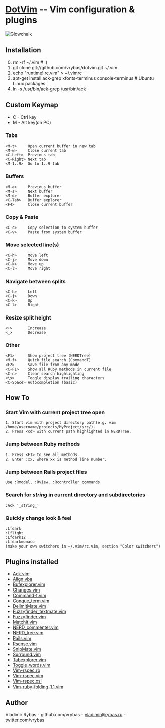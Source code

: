[DotVim](https://github.com/vrybas/dotvim) -- Vim configuration & plugins 
======================================================================

![Glowchalk](http://dl.dropbox.com/u/837984/vim/screenshots/glowchalk_terminus.png)

## Installation ##
   0. rm -rf ~/.vim # :)
   1. git clone git://github.com/vrybas/dotvim.git ~/.vim
   2. echo "runtime! rc.vim" > ~/.vimrc
   3. apt-get install ack-grep xfonts-terminus console-terminus # Ubuntu Linux packages
   4. ln -s /usr/bin/ack-grep /usr/bin/ack

## Custom Keymap ##
   * C - Ctrl key
   * M - Alt key(on PC)

### Tabs
    <M-t>     Open current buffer in new tab
    <M-w>     Close current tab
    <C-Left>  Previous tab
    <C-Right> Next tab
    <M-1..9>  Go to 1..9 tab

### Buffers
    <M-a>     Previous buffer
    <M-s>     Next buffer
    <M-d>     Buffer explorer
    <C-Tab>   Buffer explorer
    <F4>      Close current buffer

### Copy & Paste
    <C-c>     Copy selection to system buffer
    <C-v>     Paste from system buffer

### Move selected line(s)
    <C-h>     Move left    
    <C-j>     Move down    
    <C-k>     Move up    
    <C-l>     Move right    

### Navigate between splits
    <C-h>     Left    
    <C-j>     Down    
    <C-k>     Up    
    <C-l>     Right    

### Resize split height
    <+>       Increase
    <_>       Decrease

### Other
    <F1>      Show project tree (NERDTree)
    <M-f>     Quick file search (CommandT)
    <F2>      Save file from any mode
    <C-F1>    Show all Ruby methods in current file
    <C-n>     Clear search highlighting 
    <\s>      Toggle display trailing characters
    <C-Space> Autocompletion (basic)

## How To ##
### Start Vim with current project tree open
    1. Start vim with project directory path(e.g. vim /home/username/projects/MyProject/src/).
    2. Press <cd> with current path highlighted in NERDTree. 

### Jump between Ruby methods
    1. Press <F1> to see all methods.
    2. Enter :xx, where xx is method line number.

### Jump between Rails project files
    Use :Rmodel, :Rview, :Rcontroller commands 

### Search for _string_ in current directory and subdirectories
    :Ack '_string_'

### Quickly change look & feel
    :Lfdark
    :Lflight
    :Lfdark12
    :Lfdarkmonaco
    (make your own switchers in ~/.vim/rc.vim, section "Color switchers")

## Plugins installed ##
* [Ack.vim](http://www.google.com/cse?cx=partner-pub-3005259998294962:bvyni59kjr1&ie=ISO-8859-1&q=Ack.vim)
* [Align.vba](http://www.google.com/cse?cx=partner-pub-3005259998294962:bvyni59kjr1&ie=ISO-8859-1&q=Align.vba)
* [Bufexplorer.vim](http://www.google.com/cse?cx=partner-pub-3005259998294962:bvyni59kjr1&ie=ISO-8859-1&q=Bufexplorer.vim)
* [Changes.vim](http://www.google.com/cse?cx=partner-pub-3005259998294962:bvyni59kjr1&ie=ISO-8859-1&q=Changes.vim)
* [Command-t.vim](http://www.google.com/cse?cx=partner-pub-3005259998294962:bvyni59kjr1&ie=ISO-8859-1&q=Command-t)
* [Conque_term.vim](http://www.google.com/cse?cx=partner-pub-3005259998294962:bvyni59kjr1&ie=ISO-8859-1&q=Conque_term.vim)
* [DelimitMate.vim](http://www.google.com/cse?cx=partner-pub-3005259998294962:bvyni59kjr1&ie=ISO-8859-1&q=DelimitMate.vim)
* [Fuzzyfinder_textmate.vim](http://www.google.com/cse?cx=partner-pub-3005259998294962:bvyni59kjr1&ie=ISO-8859-1&q=Fuzzyfinder_textmate.vim)
* [Fuzzyfinder.vim](http://www.google.com/cse?cx=partner-pub-3005259998294962:bvyni59kjr1&ie=ISO-8859-1&q=Fuzzyfinder.vim)
* [Matchit.vim](http://www.google.com/cse?cx=partner-pub-3005259998294962:bvyni59kjr1&ie=ISO-8859-1&q=Matchit.vim)
* [NERD_commenter.vim](http://www.google.com/cse?cx=partner-pub-3005259998294962:bvyni59kjr1&ie=ISO-8859-1&q=NERD_commenter.vim)
* [NERD_tree.vim](http://www.google.com/cse?cx=partner-pub-3005259998294962:bvyni59kjr1&ie=ISO-8859-1&q=NERD_tree.vim)
* [Rails.vim](http://www.google.com/cse?cx=partner-pub-3005259998294962:bvyni59kjr1&ie=ISO-8859-1&q=Rails.vim)
* [Rsense.vim](http://www.google.com/cse?cx=partner-pub-3005259998294962:bvyni59kjr1&ie=ISO-8859-1&q=Rsense.vim)
* [SnipMate.vim](http://www.google.com/cse?cx=partner-pub-3005259998294962:bvyni59kjr1&ie=ISO-8859-1&q=SnipMate.vim)
* [Surround.vim](http://www.google.com/cse?cx=partner-pub-3005259998294962:bvyni59kjr1&ie=ISO-8859-1&q=Surround.vim)
* [Tabexplorer.vim](http://www.google.com/cse?cx=partner-pub-3005259998294962:bvyni59kjr1&ie=ISO-8859-1&q=Tabexplorer.vim)
* [Toggle_words.vim](http://www.google.com/cse?cx=partner-pub-3005259998294962:bvyni59kjr1&ie=ISO-8859-1&q=Toggle_words.vim)
* [Vim-rspec.rb](http://www.google.com/cse?cx=partner-pub-3005259998294962:bvyni59kjr1&ie=ISO-8859-1&q=Vim-rspec.rb)
* [Vim-rspec.vim](http://www.google.com/cse?cx=partner-pub-3005259998294962:bvyni59kjr1&ie=ISO-8859-1&q=Vim-rspec.vim)
* [Vim-rspec.xsl](http://www.google.com/cse?cx=partner-pub-3005259998294962:bvyni59kjr1&ie=ISO-8859-1&q=Vim-rspec.xsl)
* [Vim-ruby-folding-1.1.vim](http://www.google.com/cse?cx=partner-pub-3005259998294962:bvyni59kjr1&ie=ISO-8859-1&q=Vim-ruby-folding)

## Author ##
  Vladimir Rybas
    - github.com/vrybas
    - vladimir@rybas.ru
    - twitter.com/vrybas
